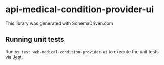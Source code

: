 
# api-medical-condition-provider-ui

This library was generated with SchemaDriven.com

## Running unit tests

Run `nx test web-medical-condition-provider-ui` to execute the unit tests via [Jest](https://jestjs.io).

